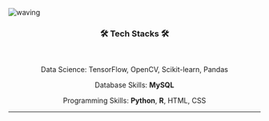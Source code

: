 

![waving](https://capsule-render.vercel.app/api?type=waving&height=200&text=Jihye's_GIT!&fontAlign=55&fontAlignY=45&color=gradient)


<div align="center"><h3 align="center">
  <b> 🛠 Tech Stacks 🛠 </b></h3>
</br>
<p align="center">
<!-- <img src="https://img.shields.io/badge/python-3776AB?style=plastic&logo=Python&logoColor=white"/></a> &nbsp
<img src="https://img.shields.io/badge/Java-007396?style=flat&logo=Java&logoColor=white"/></a>&nbsp
<img src="https://img.shields.io/badge/MySQL-4479A1?style=plastic&logo=MySQL&logoColor=white"/></a> &nbsp
<img src="https://img.shields.io/badge/HTML5-E34F26?style=plastic&logo=HTML5&logoColor=white"/></a> &nbsp
<img src="https://img.shields.io/badge/CSS3-1572B6?style=plastic&logo=CSS3&logoColor=white"/></a> &nbsp<br>
<img src="https://img.shields.io/badge/Apache-D22128?style=plastic&logo=Apache&logoColor=white"/></a> &nbsp
<img src="https://img.shields.io/badge/PHP-777BB4?style=plastic&logo=PHP&logoColor=white"/></a> &nbsp<br>
<img src="https://img.shields.io/badge/Google Colab-F9AB00?style=plastic&logo=Google Colab&logoColor=white"/></a> &nbsp
<img src="https://img.shields.io/badge/Visual Studio Code-007ACC?style=plastic&logo=Visual Studio Code&logoColor=white"/></a> &nbsp <br>
<img src="https://img.shields.io/badge/Yolo-00FFFF?style=plastic&logo=Yolo&logoColor=white"/></a> &nbsp <br>
<img src="https://img.shields.io/badge/Amazon AWS-232F3E?style=plastic&logo=Amazon%20AWS&logoColor=white"/></a> &nbsp
<img src="https://img.shields.io/badge/Amazon EC2-FF9900?style=plastic&logo=Amazon EC2&logoColor=white"/></a> &nbsp<br>
<img src="https://img.shields.io/badge/Grafana-F46800?style=plastic&logo=Grafana&logoColor=white"/></a> &nbsp<br>
<img src="https://img.shields.io/badge/Adobe Photoshop-3F4F75?style=flat&logo=Adobe Photoshop&logoColor=white"/></a>&nbsp<br> -->
Data Science: TensorFlow, OpenCV, Scikit-learn, Pandas

Database Skills: **MySQL**

<!-- Data Visualisation: **Tableau, Google Data Studio**, Metabase   -->

Programming Skills: **Python**, **R**, HTML, CSS



----------------
<div align="center">
<!-- 📄 Projects 📄 -->
<!-- <br></br>

[![Parking-System](https://github-readme-stats.vercel.app/api/pin/?username=lullu303&repo=Tippingpoint&theme=tokyonight)](https://github.com/whddhks/TippingPoint)
[![SmartWindow](https://github-readme-stats.vercel.app/api/pin/?username=lullu303&repo=SmartWindow&theme=tokyonight)](https://github.com/lullu303/Window23)
[![Diary-System](https://github-readme-stats.vercel.app/api/pin/?username=lullu303&repo=Make_Joy&theme=tokyonight)](https://github.com/lullu303/Make_Joy.git)
[![Data_Analysis](https://github-readme-stats.vercel.app/api/pin/?username=lullu303&repo=RPG_PJT&theme=tokyonight)](https://github.com/lullu303/RPG_PJT)
[![HTML](https://github-readme-stats.vercel.app/api/pin/?username=lullu303&repo=HTML&theme=tokyonight)](https://github.com/lullu303/HTML)
[![Data-Science](https://github-readme-stats.vercel.app/api/pin/?username=lullu303&repo=DataScience&theme=tokyonight)](https://github.com/lullu303/DataScience)
[![Data-Science2](https://github-readme-stats.vercel.app/api/pin/?username=lullu303&repo=DataScience2&theme=tokyonight)](https://github.com/lullu303/DataScience2)

<!-- [![blocking-hate-speech](https://github-readme-stats.vercel.app/api/pin/?username=DAWUNHAN&repo=BERT-detect-hate-speech&theme=tokyonight)](https://github.com/DAWUNHAN/BERT-detect-hate-speech) -->

